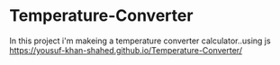 # Temperature-Converter
In this project i'm makeing a temperature converter calculator..using js
https://yousuf-khan-shahed.github.io/Temperature-Converter/
